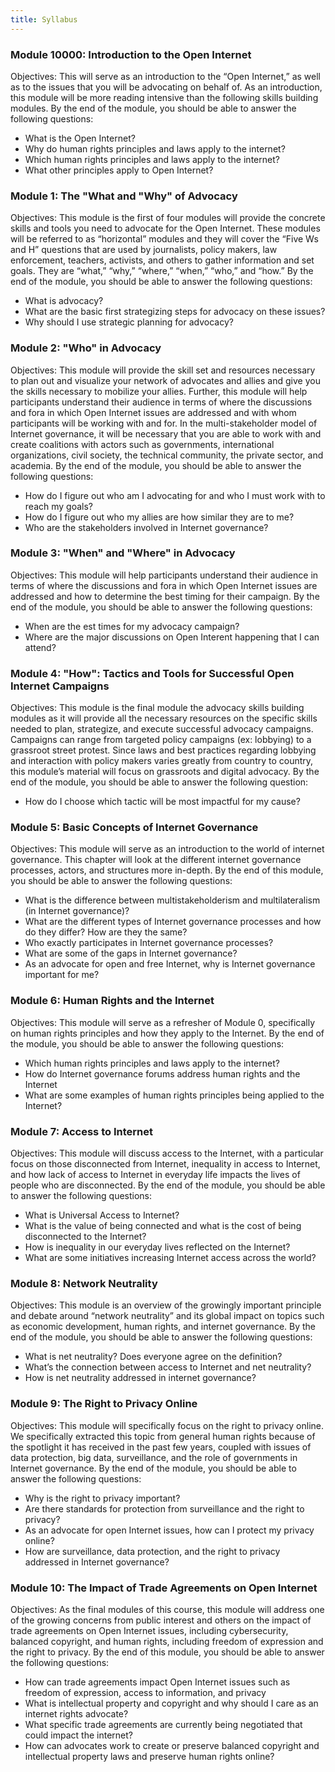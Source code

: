 ```yaml
---
title: Syllabus
---
```


### Module 10000: Introduction to the Open Internet

Objectives: This will serve as an introduction to the “Open Internet,” as well as to the issues that you will be advocating on behalf of. As an introduction, this module will be more reading intensive than the following skills building modules. By the end of the module, you should be able to answer the following questions:
<ul><li> What is the Open Internet?
<li> Why do human rights principles and laws apply to the internet?
<li> Which human rights principles and laws apply to the internet? 
<li> What other principles apply to Open Internet?
</ul>

### Module 1: The "What and "Why" of Advocacy

Objectives: This module is the first of four modules will provide the concrete skills and tools you need to advocate for the Open Internet. These modules will be referred to as “horizontal” modules and they will cover the “Five Ws and H” questions that are used by journalists, policy makers, law enforcement, teachers, activists, and others to gather information and set goals. They are “what,” “why,” “where,” “when,” “who,” and “how.” By the end of the module, you should be able to answer the following questions:
<ul><li> What is advocacy?
<li> What are the basic first strategizing steps for advocacy on these issues?
<li> Why should I use strategic planning for advocacy?
</ul>

### Module 2: "Who" in Advocacy

Objectives: This module will provide the skill set and resources necessary to plan out and visualize your network of advocates and allies and give you the skills necessary to mobilize your allies. Further, this module will help participants understand their audience in terms of where the discussions and fora in which Open Internet issues are addressed and with whom participants will be working with and for. In the multi-stakeholder model of Internet governance, it will be necessary that you are able to work with and create coalitions with actors such as governments, international organizations, civil society, the technical community, the private sector, and academia. By the end of the module, you should be able to answer the following questions:
<ul><li>How do I figure out who am I advocating for and who I must work with to reach my goals?
<li> How do I figure out who my allies are how similar they are to me?
<li> Who are the stakeholders involved in Internet governance?
</ul>

### Module 3: "When" and "Where" in Advocacy

Objectives: This module will help participants understand their audience in terms of where the discussions and fora in which Open Internet issues are addressed and how to determine the best timing for their campaign. By the end of the module, you should be able to answer the following questions:
<ul><li> When are the est times for my advocacy campaign?
<li> Where are the major discussions on Open Interent happening that I can attend?
</ul>

### Module 4: "How": Tactics and Tools for Successful Open Internet Campaigns

Objectives: This module is the final module the advocacy skills building modules as it will provide all the necessary resources on the specific skills needed to plan, strategize, and execute successful advocacy campaigns. Campaigns can range from targeted policy campaigns (ex: lobbying) to a grassroot street protest. Since laws and best practices regarding lobbying and interaction with policy makers varies greatly from country to country, this module’s material will focus on grassroots and digital advocacy. By the end of the module, you should be able to answer the following question:
<ul><li> How do I choose which tactic will be most impactful for my cause?
</ul>

### Module 5: Basic Concepts of Internet Governance

Objectives: This module will serve as an introduction to the world of internet governance. This chapter will look at the different internet governance processes, actors, and structures more in-depth. By the end of this module, you should be able to answer the following questions:
<ul><li> What is the difference between multistakeholderism and multilateralism (in Internet governance)?
<li> What are the different types of Internet governance processes and how do they differ? How are they the same?
<li> Who exactly participates in Internet governance processes?
<li> What are some of the gaps in Internet governance?
<li> As an advocate for open and free Internet, why is Internet governance important for me?
</ul>

### Module 6: Human Rights and the Internet

Objectives: This module will serve as a refresher of Module 0, specifically on human rights principles and how they apply to the Internet. By the end of the module, you should be able to answer the following questions:
<ul><li> Which human rights principles and laws apply to the internet?
<li> How do Internet governance forums address human rights and the Internet 
<li> What are some examples of human rights principles being applied to the Internet?
</ul>

### Module 7: Access to Internet

Objectives: This module will discuss access to the Internet, with a particular focus on those disconnected from Internet, inequality in access to Internet, and how lack of access to Internet in everyday life impacts the lives of people who are disconnected. By the end of the module, you should be able to answer the following questions:
<ul><li> What is Universal Access to Internet?
<li> What is the value of being connected and what is the cost of being disconnected to the Internet? 
<li> How is inequality in our everyday lives reflected on the Internet? 
<li> What are some initiatives increasing Internet access across the world?
</ul>

### Module 8: Network Neutrality

Objectives: This module is an overview of the growingly important principle and debate around “network neutrality” and its global impact on topics such as economic development, human rights, and internet governance.  By the end of the module, you should be able to answer the following questions:
<ul> <li> What is net neutrality? Does everyone agree on the definition?
<li> What’s the connection between access to Internet and net neutrality?
<li> How is net neutrality addressed in internet governance?
</ul>

### Module 9: The Right to Privacy Online

Objectives: This module will specifically focus on the right to privacy online. We specifically extracted this topic from general human rights because of the spotlight it has received in the past few years, coupled with issues of data protection, big data, surveillance, and the role of governments in Internet governance. By the end of the module, you should be able to answer the following questions:
<ul><li> Why is the right to privacy important?
<li> Are there standards for protection from surveillance and the right to privacy?
<li> As an advocate for open Internet issues, how can I protect my privacy online?
<li> How are surveillance, data protection, and the right to privacy addressed in Internet governance?
</ul> 

### Module 10: The Impact of Trade Agreements on Open Internet

Objectives: As the final modules of this course, this module will address one of the growing concerns from public interest and others on the impact of trade agreements on Open Internet issues, including cybersecurity, balanced copyright, and human rights, including freedom of expression and the right to privacy. By the end of this module, you should be able to answer the following questions:
<ul><li> How can trade agreements impact Open Internet issues such as freedom of expression, access to information, and privacy
<li> What is intellectual property and copyright and why should I care as an internet rights advocate?
<li> What specific trade agreements are currently being negotiated that could impact the internet?
<li> How can advocates work to create or preserve balanced copyright and intellectual property laws and preserve human rights online?
</ul>
